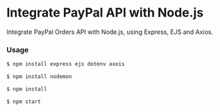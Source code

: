 # Integrate PayPal API with Node.js

Integrate PayPal Orders API with Node.js, using Express, EJS and Axios.

### Usage

```sh
$ npm install express ejs dotenv axois
```

```sh
$ npm install nodemon
```

```sh
$ npm install
```

```sh
$ npm start
```
